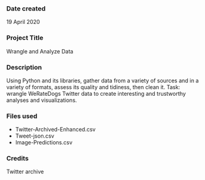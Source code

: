 ### Date created
19 April 2020

### Project Title
Wrangle and Analyze Data

### Description
Using Python and its libraries, gather data from a variety of sources and in a variety of formats, assess its quality and tidiness, then clean it. 
Task: wrangle WeRateDogs Twitter data to create interesting and trustworthy analyses and visualizations. 

### Files used
- Twitter-Archived-Enhanced.csv
- Tweet-json.csv
- Image-Predictions.csv

### Credits
Twitter archive